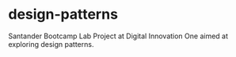 # design-patterns
Santander Bootcamp Lab Project at Digital Innovation One aimed at exploring design patterns.
